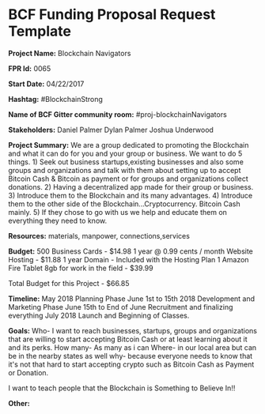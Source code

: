 
# BCF Funding Proposal Request Template

**Project Name:**
Blockchain Navigators

**FPR Id:**
0065

**Start Date:**
04/22/2017

**Hashtag:**
#BlockchainStrong

**Name of BCF Gitter community room:**
#proj-blockchainNavigators

**Stakeholders:**
Daniel Palmer
Dylan Palmer
Joshua Underwood

**Project Summary:**
We are a group dedicated to promoting the Blockchain and what it can do for you and your group or business.  We want to do 5 things. 1) Seek out business startups,existing businesses and also some groups and organizations and talk with them about setting up to accept Bitcoin Cash &amp; Bitcoin as payment or for groups and organizations collect donations. 2) Having a decentralized app made for their group or business. 3) Introduce them to the Blockchain and its many advantages. 4) Introduce them to the other side of the Blockchain...Cryptocurrency. Bitcoin Cash mainly. 5) If they chose to go with us we help and educate them on everything they need to know.

**Resources:**
materials, manpower, connections,services

**Budget:**
500 Business Cards - $14.98
1 year @ 0.99 cents / month Website Hosting - $11.88
1 year Domain - Included with the Hosting Plan
1 Amazon Fire Tablet 8gb for work in the field - $39.99

Total Budget for this Project - $66.85


**Timeline:**
May 2018 Planning Phase
June 1st to 15th 2018  Development and Marketing Phase
June 15th to End of June Recruitment and finalizing everything 
July 2018 Launch and Beginning of Classes.

**Goals:**
Who- I want to reach businesses, startups, groups and organizations that are willing to start accepting Bitcoin Cash or at least learning about it and its perks.
How many- As many as i can 
Where- in our local area but can be in the nearby states as well
why- because everyone needs to know that it&#39;s not that hard to start accepting crypto such as Bitcoin Cash as Payment or Donation.

I want to teach people that the Blockchain is Something to Believe In!!

**Other:**

